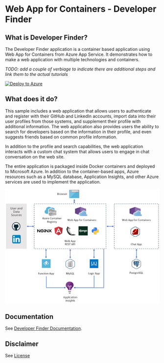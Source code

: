# Web App for Containers - Developer Finder

## What is Developer Finder?

The Developer Finder application is a container based application using Web App for Containers from Azure App Service. It demonstrates how to make a web application with multiple technologies and containers. 

*TODO: add a couple of verbiage to indicate there are additional steps and link them to the actual tutorials*

   [![Deploy to Azure](http://azuredeploy.net/deploybutton.png)](https://portal.azure.com/#create/Microsoft.Template/uri/https%3A%2F%2Fraw.githubusercontent.com%2FAzure-App-Service%2FDemoApp%2Fmaster%2Fazuredeploy.json)

## What does it do?

This sample includes a web application that allows users to authenticate and register with their GitHub and LinkedIn accounts, import data into their user profiles from those systems, and supplement their profile with additional information. The web application also provides users the ability to search for developers based on the information in their profile, and even suggests friends based on common profile information.

In addition to the profile and search capabilities, the web application interacts with a custom chat system that allows users to engage in chat conversation on the web site.

The entire application is packaged inside Docker containers and deployed to Microsoft Azure. In addition to the container-based apps, Azure resources such as a MySQL database, Application Insights, and other Azure services are used to implement the application. 

![](Images/architecture.jpg)

## Documentation

See [Developer Finder Documentation](https://tylerlu.github.io/Developer-Finder).

## Disclaimer

See [License](LICENSE)